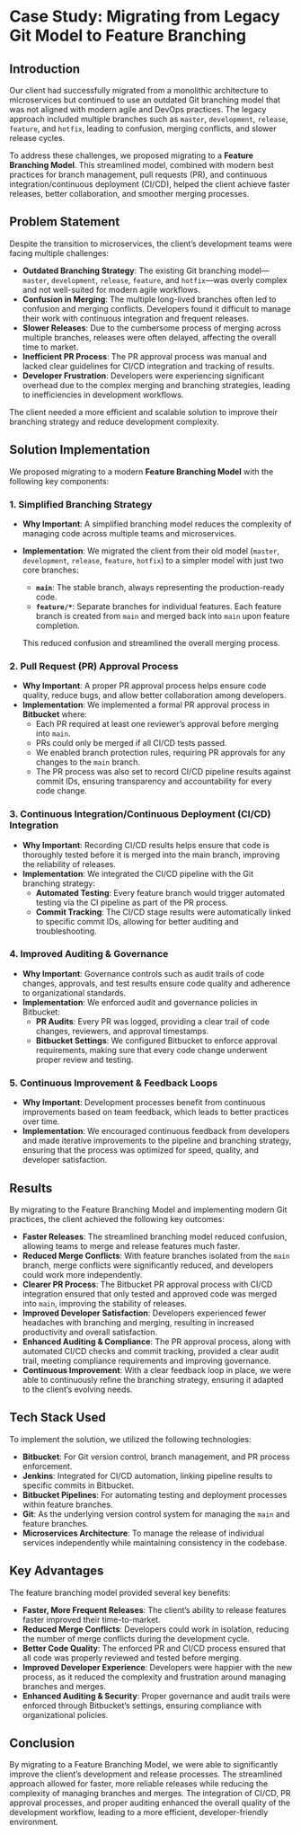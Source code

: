 # Case Study: Migrating from Legacy Git Model to Feature Branching

## Introduction
Our client had successfully migrated from a monolithic architecture to microservices but continued to use an outdated Git branching model that was not aligned with modern agile and DevOps practices. The legacy approach included multiple branches such as `master`, `development`, `release`, `feature`, and `hotfix`, leading to confusion, merging conflicts, and slower release cycles.

To address these challenges, we proposed migrating to a **Feature Branching Model**. This streamlined model, combined with modern best practices for branch management, pull requests (PR), and continuous integration/continuous deployment (CI/CD), helped the client achieve faster releases, better collaboration, and smoother merging processes.

## Problem Statement
Despite the transition to microservices, the client’s development teams were facing multiple challenges:
- **Outdated Branching Strategy**: The existing Git branching model—`master`, `development`, `release`, `feature`, and `hotfix`—was overly complex and not well-suited for modern agile workflows.
- **Confusion in Merging**: The multiple long-lived branches often led to confusion and merging conflicts. Developers found it difficult to manage their work with continuous integration and frequent releases.
- **Slower Releases**: Due to the cumbersome process of merging across multiple branches, releases were often delayed, affecting the overall time to market.
- **Inefficient PR Process**: The PR approval process was manual and lacked clear guidelines for CI/CD integration and tracking of results.
- **Developer Frustration**: Developers were experiencing significant overhead due to the complex merging and branching strategies, leading to inefficiencies in development workflows.

The client needed a more efficient and scalable solution to improve their branching strategy and reduce development complexity.

## Solution Implementation

We proposed migrating to a modern **Feature Branching Model** with the following key components:

### 1. Simplified Branching Strategy
- **Why Important**: A simplified branching model reduces the complexity of managing code across multiple teams and microservices.
- **Implementation**: We migrated the client from their old model (`master`, `development`, `release`, `feature`, `hotfix`) to a simpler model with just two core branches:
  - **`main`**: The stable branch, always representing the production-ready code.
  - **`feature/*`**: Separate branches for individual features. Each feature branch is created from `main` and merged back into `main` upon feature completion.
  
  This reduced confusion and streamlined the overall merging process.

### 2. Pull Request (PR) Approval Process
- **Why Important**: A proper PR approval process helps ensure code quality, reduce bugs, and allow better collaboration among developers.
- **Implementation**: We implemented a formal PR approval process in **Bitbucket** where:
  - Each PR required at least one reviewer’s approval before merging into `main`.
  - PRs could only be merged if all CI/CD tests passed.
  - We enabled branch protection rules, requiring PR approvals for any changes to the `main` branch.
  - The PR process was also set to record CI/CD pipeline results against commit IDs, ensuring transparency and accountability for every code change.

### 3. Continuous Integration/Continuous Deployment (CI/CD) Integration
- **Why Important**: Recording CI/CD results helps ensure that code is thoroughly tested before it is merged into the main branch, improving the reliability of releases.
- **Implementation**: We integrated the CI/CD pipeline with the Git branching strategy:
  - **Automated Testing**: Every feature branch would trigger automated testing via the CI pipeline as part of the PR process.
  - **Commit Tracking**: The CI/CD stage results were automatically linked to specific commit IDs, allowing for better auditing and troubleshooting.

### 4. Improved Auditing & Governance
- **Why Important**: Governance controls such as audit trails of code changes, approvals, and test results ensure code quality and adherence to organizational standards.
- **Implementation**: We enforced audit and governance policies in Bitbucket:
  - **PR Audits**: Every PR was logged, providing a clear trail of code changes, reviewers, and approval timestamps.
  - **Bitbucket Settings**: We configured Bitbucket to enforce approval requirements, making sure that every code change underwent proper review and testing.

### 5. Continuous Improvement & Feedback Loops
- **Why Important**: Development processes benefit from continuous improvements based on team feedback, which leads to better practices over time.
- **Implementation**: We encouraged continuous feedback from developers and made iterative improvements to the pipeline and branching strategy, ensuring that the process was optimized for speed, quality, and developer satisfaction.

## Results

By migrating to the Feature Branching Model and implementing modern Git practices, the client achieved the following key outcomes:

- **Faster Releases**: The streamlined branching model reduced confusion, allowing teams to merge and release features much faster.
- **Reduced Merge Conflicts**: With feature branches isolated from the `main` branch, merge conflicts were significantly reduced, and developers could work more independently.
- **Clearer PR Process**: The Bitbucket PR approval process with CI/CD integration ensured that only tested and approved code was merged into `main`, improving the stability of releases.
- **Improved Developer Satisfaction**: Developers experienced fewer headaches with branching and merging, resulting in increased productivity and overall satisfaction.
- **Enhanced Auditing & Compliance**: The PR approval process, along with automated CI/CD checks and commit tracking, provided a clear audit trail, meeting compliance requirements and improving governance.
- **Continuous Improvement**: With a clear feedback loop in place, we were able to continuously refine the branching strategy, ensuring it adapted to the client’s evolving needs.

## Tech Stack Used

To implement the solution, we utilized the following technologies:
- **Bitbucket**: For Git version control, branch management, and PR process enforcement.
- **Jenkins**: Integrated for CI/CD automation, linking pipeline results to specific commits in Bitbucket.
- **Bitbucket Pipelines**: For automating testing and deployment processes within feature branches.
- **Git**: As the underlying version control system for managing the `main` and feature branches.
- **Microservices Architecture**: To manage the release of individual services independently while maintaining consistency in the codebase.

## Key Advantages

The feature branching model provided several key benefits:
- **Faster, More Frequent Releases**: The client’s ability to release features faster improved their time-to-market.
- **Reduced Merge Conflicts**: Developers could work in isolation, reducing the number of merge conflicts during the development cycle.
- **Better Code Quality**: The enforced PR and CI/CD process ensured that all code was properly reviewed and tested before merging.
- **Improved Developer Experience**: Developers were happier with the new process, as it reduced the complexity and frustration around managing branches and merges.
- **Enhanced Auditing & Security**: Proper governance and audit trails were enforced through Bitbucket’s settings, ensuring compliance with organizational policies.

## Conclusion

By migrating to a Feature Branching Model, we were able to significantly improve the client’s development and release processes. The streamlined approach allowed for faster, more reliable releases while reducing the complexity of managing branches and merges. The integration of CI/CD, PR approval processes, and proper auditing enhanced the overall quality of the development workflow, leading to a more efficient, developer-friendly environment.

